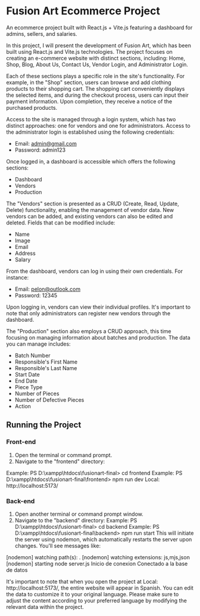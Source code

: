 # Fusion Art Ecommerce Project

An ecommerce project built with React.js + Vite.js featuring a dashboard for admins, sellers, and salaries.

In this project, I will present the development of Fusion Art, which has been built using React.js and Vite.js technologies. The project focuses on creating an e-commerce website with distinct sections, including: Home, Shop, Blog, About Us, Contact Us, Vendor Login, and Administrator Login.

Each of these sections plays a specific role in the site's functionality. For example, in the "Shop" section, users can browse and add clothing products to their shopping cart. The shopping cart conveniently displays the selected items, and during the checkout process, users can input their payment information. Upon completion, they receive a notice of the purchased products.

Access to the site is managed through a login system, which has two distinct approaches: one for vendors and one for administrators. Access to the administrator login is established using the following credentials:
- Email: admin@gmail.com
- Password: admin123

Once logged in, a dashboard is accessible which offers the following sections:
- Dashboard
- Vendors
- Production

The "Vendors" section is presented as a CRUD (Create, Read, Update, Delete) functionality, enabling the management of vendor data. New vendors can be added, and existing vendors can also be edited and deleted. Fields that can be modified include:
- Name
- Image
- Email
- Address
- Salary

From the dashboard, vendors can log in using their own credentials. For instance:
- Email: pelon@outlook.com
- Password: 12345

Upon logging in, vendors can view their individual profiles. It's important to note that only administrators can register new vendors through the dashboard.

The "Production" section also employs a CRUD approach, this time focusing on managing information about batches and production. The data you can manage includes:
- Batch Number
- Responsible's First Name
- Responsible's Last Name
- Start Date
- End Date
- Piece Type
- Number of Pieces
- Number of Defective Pieces
- Action

## Running the Project

### Front-end

1. Open the terminal or command prompt.
2. Navigate to the "frontend" directory:

Example: PS D:\xampp\htdocs\fusionart-final> cd frontend
Example: PS D:\xampp\htdocs\fusionart-final\frontend> npm run dev
Local: http://localhost:5173/

### Back-end

1. Open another terminal or command prompt window.
2. Navigate to the "backend" directory:
Example: PS D:\xampp\htdocs\fusionart-final> cd backend
Example: PS D:\xampp\htdocs\fusionart-final\backend> npm run start
This will initiate the server using nodemon, which automatically restarts the server upon changes. You'll see messages like:

[nodemon] watching path(s): .
[nodemon] watching extensions: js,mjs,json
[nodemon] starting node server.js
Inicio de conexion
Conectado a la base de datos

It's important to note that when you open the project at Local: http://localhost:5173/, the entire website will appear in Spanish. You can edit the data to customize it to your original language.
Please make sure to adjust the content according to your preferred language by modifying the relevant data within the project.
